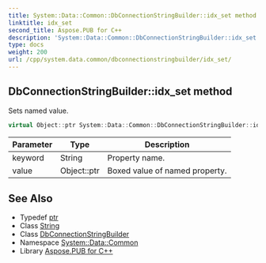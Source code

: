 ```yaml
---
title: System::Data::Common::DbConnectionStringBuilder::idx_set method
linktitle: idx_set
second_title: Aspose.PUB for C++
description: 'System::Data::Common::DbConnectionStringBuilder::idx_set method. Sets named value in C++.'
type: docs
weight: 200
url: /cpp/system.data.common/dbconnectionstringbuilder/idx_set/
---
```

## DbConnectionStringBuilder::idx_set method


Sets named value.

```cpp
virtual Object::ptr System::Data::Common::DbConnectionStringBuilder::idx_set(String keyword, Object::ptr value)=0
```


| Parameter | Type | Description |
| --- | --- | --- |
| keyword | String | Property name. |
| value | Object::ptr | Boxed value of named property. |

## See Also

* Typedef [ptr](../../../system/object/ptr/)
* Class [String](../../../system/string/)
* Class [DbConnectionStringBuilder](../)
* Namespace [System::Data::Common](../../)
* Library [Aspose.PUB for C++](../../../)
